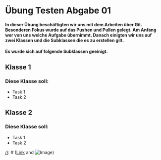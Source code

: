 # Übung Testen Abgabe 01

#### In dieser Übung beschäftigten wir uns mit dem Arbeiten über Git. Besonderen Fokus wurde auf das Pushen und Pullen gelegt. Am Anfang wer von uns welche Aufgabe übernimmt. Danach einigten wir uns auf zwei Klassen und die Subklassen die es zu erstellen gilt.
#### Es wurde sich auf folgende Subklassen geeinigt.

## Klasse 1
### Diese Klasse soll:
- Task 1
- Task 2
## Klasse 2
### Diese Klasse soll:
- Task 1
- Task 2

[//]: # (1. Numbered)
[//]: # (2. List)

[//]: # (**Bold** and _Italic_ and `Code` text)

[//]: # ([Link](url) and ![Image](src))
